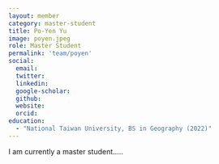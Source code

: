 ```yaml
---
layout: member
category: master-student
title: Po-Yen Yu
image: poyen.jpeg
role: Master Student
permalink: 'team/poyen'
social:
  email:
  twitter:
  linkedin: 
  google-scholar:
  github:
  website:
  orcid:
education:
  - "National Taiwan University, BS in Geography (2022)"
---
```


I am currently a master student.....
